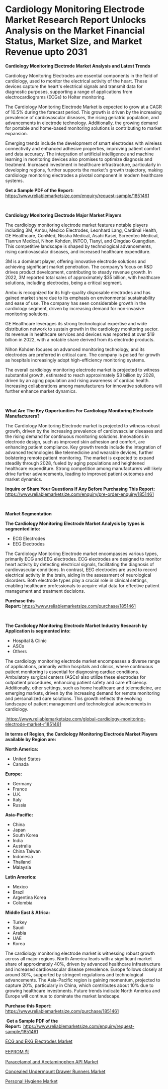 <p><h1>Cardiology Monitoring Electrode Market Research Report Unlocks Analysis on the Market Financial Status, Market Size, and Market Revenue upto 2031</h1></p><p><strong>Cardiology Monitoring Electrode Market Analysis and Latest Trends</strong></p>
<p><p>Cardiology Monitoring Electrodes are essential components in the field of cardiology, used to monitor the electrical activity of the heart. These devices capture the heart's electrical signals and transmit data for diagnostic purposes, supporting a range of applications from electrocardiograms (ECGs) to Holter monitoring.</p><p>The Cardiology Monitoring Electrode Market is expected to grow at a CAGR of 10.5% during the forecast period. This growth is driven by the increasing prevalence of cardiovascular diseases, the rising geriatric population, and advancements in electrode technology. Additionally, the growing demand for portable and home-based monitoring solutions is contributing to market expansion. </p><p>Emerging trends include the development of smart electrodes with wireless connectivity and enhanced adhesive properties, improving patient comfort and data accuracy. The integration of artificial intelligence and machine learning in monitoring devices also promises to optimize diagnosis and treatment. Increased investment in healthcare infrastructure, particularly in developing regions, further supports the market's growth trajectory, making cardiology monitoring electrodes a pivotal component in modern healthcare systems.</p></p>
<p><strong>Get a Sample PDF of the Report:&nbsp;</strong> <a href="https://www.reliablemarketsize.com/enquiry/request-sample/1851461?utm_campaign=1103&utm_medium=2&utm_source=Github&utm_content=ia&utm_term=18102024&utm_id=cardiology-monitoring-electrode">https://www.reliablemarketsize.com/enquiry/request-sample/1851461</a></p>
<p>&nbsp;</p>
<p><strong>Cardiology Monitoring Electrode Major Market Players</strong></p>
<p><p>The cardiology monitoring electrode market features notable players including 3M, Ambu, Medico Electrodes, Leonhard Lang, Cardinal Health, GE Healthcare, ConMed, Nissha Medical, Asahi Kasei, Screentec Medical, Tianrun Medical, Nihon Kohden, INTCO, Tianyi, and Qingdao Guangdian. This competitive landscape is shaped by technological advancements, rising cardiovascular diseases, and increased healthcare expenditure.</p><p>3M is a dominant player, offering innovative electrode solutions and achieving significant market penetration. The company's focus on R&D drives product development, contributing to steady revenue growth. In 2022, 3M reported total sales of approximately $35 billion, with healthcare solutions, including electrodes, being a critical segment. </p><p>Ambu is recognized for its high-quality disposable electrodes and has gained market share due to its emphasis on environmental sustainability and ease of use. The company has seen considerable growth in the cardiology segment, driven by increasing demand for non-invasive monitoring solutions.</p><p>GE Healthcare leverages its strong technological expertise and wide distribution network to sustain growth in the cardiology monitoring sector. Its revenue in healthcare services and devices was reported at over $19 billion in 2022, with a notable share derived from its electrode products.</p><p>Nihon Kohden focuses on advanced monitoring technology, and its electrodes are preferred in critical care. The company is poised for growth as hospitals increasingly adopt high-efficiency monitoring systems.</p><p>The overall cardiology monitoring electrode market is projected to witness substantial growth, estimated to reach approximately $3 billion by 2028, driven by an aging population and rising awareness of cardiac health. Increasing collaborations among manufacturers for innovative solutions will further enhance market dynamics.</p></p>
<p>&nbsp;</p>
<p><strong>What Are The Key Opportunities For Cardiology Monitoring Electrode Manufacturers?</strong></p>
<p><p>The Cardiology Monitoring Electrode market is projected to witness robust growth, driven by the increasing prevalence of cardiovascular diseases and the rising demand for continuous monitoring solutions. Innovations in electrode design, such as improved skin adhesion and comfort, are enhancing patient compliance. Key growth trends include the integration of advanced technologies like telemedicine and wearable devices, further bolstering remote patient monitoring. The market is expected to expand steadily through 2028, fueled by aging populations and heightened healthcare expenditure. Strong competition among manufacturers will likely drive further advancements, leading to improved patient outcomes and market dynamics.</p></p>
<p><strong>Inquire or Share Your Questions If Any Before Purchasing This Report:</strong> <a href="https://www.reliablemarketsize.com/enquiry/pre-order-enquiry/1851461?utm_campaign=1103&utm_medium=2&utm_source=Github&utm_content=ia&utm_term=18102024&utm_id=cardiology-monitoring-electrode">https://www.reliablemarketsize.com/enquiry/pre-order-enquiry/1851461</a></p>
<p>&nbsp;</p>
<p><strong>Market Segmentation</strong></p>
<p><strong>The Cardiology Monitoring Electrode Market Analysis by types is segmented into:</strong></p>
<p><ul><li>ECG Electrodes</li><li>EEG Electrodes</li></ul></p>
<p><p>The Cardiology Monitoring Electrode market encompasses various types, primarily ECG and EEG electrodes. ECG electrodes are designed to monitor heart activity by detecting electrical signals, facilitating the diagnosis of cardiovascular conditions. In contrast, EEG electrodes are used to record electrical activity in the brain, aiding in the assessment of neurological disorders. Both electrode types play a crucial role in clinical settings, enabling healthcare professionals to acquire vital data for effective patient management and treatment decisions.</p></p>
<p><strong>Purchase this Report:&nbsp;</strong><a href="https://www.reliablemarketsize.com/purchase/1851461?utm_campaign=1103&utm_medium=2&utm_source=Github&utm_content=ia&utm_term=18102024&utm_id=cardiology-monitoring-electrode">https://www.reliablemarketsize.com/purchase/1851461</a></p>
<p>&nbsp;</p>
<p><strong>The Cardiology Monitoring Electrode Market Industry Research by Application is segmented into:</strong></p>
<p><ul><li>Hospital & Clinic</li><li>ASCs</li><li>Others</li></ul></p>
<p><p>The cardiology monitoring electrode market encompasses a diverse range of applications, primarily within hospitals and clinics, where continuous patient monitoring is essential for diagnosing cardiac conditions. Ambulatory surgical centers (ASCs) also utilize these electrodes for outpatient procedures, enhancing patient safety and care efficiency. Additionally, other settings, such as home healthcare and telemedicine, are emerging markets, driven by the increasing demand for remote monitoring and personalized care solutions. This growth reflects the evolving landscape of patient management and technological advancements in cardiology.</p></p>
<p><a href="https://www.reliablemarketsize.com/global-cardiology-monitoring-electrode-market-r1851461?utm_campaign=1103&utm_medium=2&utm_source=Github&utm_content=ia&utm_term=18102024&utm_id=cardiology-monitoring-electrode">&nbsp;https://www.reliablemarketsize.com/global-cardiology-monitoring-electrode-market-r1851461</a></p>
<p><strong>In terms of Region, the Cardiology Monitoring Electrode Market Players available by Region are:</strong></p>
<p>
    <p> <strong> North America: </strong>
        <ul>
            <li>United States</li>
            <li>Canada</li>
        </ul>
        </p> 
    <p> <strong> Europe: </strong>
        <ul>
            <li>Germany</li>
            <li>France</li>
            <li>U.K.</li>
            <li>Italy</li>
            <li>Russia</li>
        </ul>
        </p> 
    <p> <strong> Asia-Pacific: </strong>
        <ul>
            <li>China</li>
            <li>Japan</li>
            <li>South Korea</li>
            <li>India</li>
            <li>Australia</li>
            <li>China Taiwan</li>
            <li>Indonesia</li>
            <li>Thailand</li>
            <li>Malaysia</li>
        </ul>
        </p> 
    <p> <strong> Latin America: </strong>
        <ul>
            <li>Mexico</li>
            <li>Brazil</li>
            <li>Argentina Korea</li>
            <li>Colombia</li>
        </ul>
        </p> 
    <p> <strong> Middle East & Africa: </strong>
        <ul>
            <li>Turkey</li>
            <li>Saudi</li>
            <li>Arabia</li>
            <li>UAE</li>
            <li>Korea</li>
        </ul>
    </p>
    </p>
<p><p>The cardiology monitoring electrode market is witnessing robust growth across all major regions. North America leads with a significant market share of approximately 40%, driven by advanced healthcare infrastructure and increased cardiovascular disease prevalence. Europe follows closely at around 30%, supported by stringent regulations and technological advancements. The Asia-Pacific region is gaining momentum, projected to capture 20%, particularly in China, which contributes about 10% due to growing healthcare investments. Future trends indicate North America and Europe will continue to dominate the market landscape.</p></p>
<p><strong>Purchase this Report: </strong><a href="https://www.reliablemarketsize.com/purchase/1851461?utm_campaign=1103&utm_medium=2&utm_source=Github&utm_content=ia&utm_term=18102024&utm_id=cardiology-monitoring-electrode">https://www.reliablemarketsize.com/purchase/1851461</a></p>
<p>&nbsp;<strong>Get a Sample PDF of the Report:&nbsp;&nbsp;</strong><a href="https://www.reliablemarketsize.com/enquiry/request-sample/1851461?utm_campaign=1103&utm_medium=2&utm_source=Github&utm_content=ia&utm_term=18102024&utm_id=cardiology-monitoring-electrode">https://www.reliablemarketsize.com/enquiry/request-sample/1851461</a></p>
<p><strong></strong></p>
<p><p><a href="https://github.com/tealewe4ey/Market-Research-Report-List-1/blob/main/ecg-and-ekg-electrodes-market.md?utm_campaign=1103&utm_medium=2&utm_source=Github&utm_content=ia&utm_term=18102024&utm_id=cardiology-monitoring-electrode">ECG and EKG Electrodes Market</a></p><p><a href="https://github.com/sougarounis/Market-Research-Report-List-6/blob/main/142190119383.md?utm_campaign=1103&utm_medium=2&utm_source=Github&utm_content=ia&utm_term=18102024&utm_id=cardiology-monitoring-electrode">EEPROM 칩</a></p><p><a href="https://github.com/pzutterh2/Market-Research-Report-List-1/blob/main/paracetamol-and-acetaminophen-api-market.md?utm_campaign=1103&utm_medium=2&utm_source=Github&utm_content=ia&utm_term=18102024&utm_id=cardiology-monitoring-electrode">Paracetamol and Acetaminophen API Market</a></p><p><a href="https://issuu.com/reportprime-2/docs/concealed-undermount-drawer-runners_f115a690adaf45?utm_campaign=1103&utm_medium=2&utm_source=Github&utm_content=ia&utm_term=18102024&utm_id=cardiology-monitoring-electrode">Concealed Undermount Drawer Runners Market</a></p><p><a href="https://www.linkedin.com/pulse/emerging-technologies-reshaping-personal-hygiene-market-impact-suvee?utm_campaign=1103&utm_medium=2&utm_source=Github&utm_content=ia&utm_term=18102024&utm_id=cardiology-monitoring-electrode">Personal Hygiene Market</a></p></p>